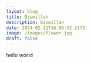 ```yaml
---
layout: blog
title: Bismillah
description: bismillan
date: 2024-02-12T16:00:52.217Z
image: /images/flower.jpg
draft: false
---
```

hello world
